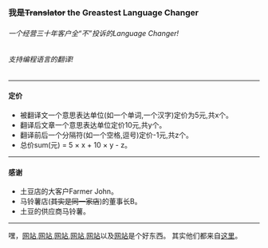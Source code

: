 ### 我是~~Translator~~ the Greastest Language Changer
###### 一个经营三十年客户全“_不_”投诉的Language Changer!
###### 支持编程语言的翻译!
---
#### 定价
- 被翻译文一个意思表达单位(如一个单词,一个汉字)定价为5元,共x个。
- 翻译后文章一个意思表达单位定价10元,共y个。
- 翻译前后一个分隔符(如一个空格,逗号)定价-1元,共z个。
- 总价sum(元) = 5 × x + 10 × y - z。
---
#### 感谢
- 土豆店的大客户Farmer John。
- 马铃薯店(~~其实是同一家店~~)的董事长B。
- 土豆的供应商马铃薯。

---

嘿，[网站](https://github.com/anuraghazra/github-readme-stats/blob/master/docs/readme_cn.md),[网站](https://shields.io/),[网站](https://www.webfx.com/tools/emoji-cheat-sheet/),[网站](https://github.com/ryo-ma/github-profile-trophy/blob/master/README.md),[网站](https://simpleicons.org/)以及[网站](https://github.com/abhisheknaiidu/awesome-github-profile-readme#tools)是个好东西。
其实他们都来自[这里](https://mp.weixin.qq.com/s/l9vWgM2RiCRhSoZtyKLlgw)。
